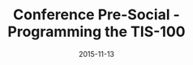 ---
layout: default
title: "Conference Pre-Social - Programming the TIS-100"
date: 2015-11-13
venue: "Vondellaan 140 , Utrecht"
ticket: "free"
time: "7:00pm"
href: "http://www.meetup.com/DomCode/events/226392580/"
---